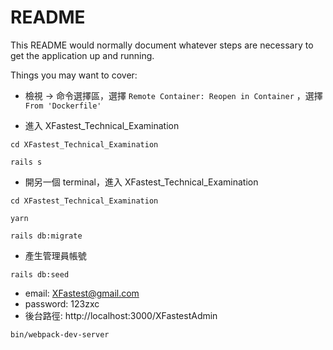 # README

This README would normally document whatever steps are necessary to get the
application up and running.

Things you may want to cover:

* 檢視 -> 命令選擇區，選擇 `Remote Container: Reopen in Container` ，選擇`From 'Dockerfile'`

* 進入 XFastest_Technical_Examination
```
cd XFastest_Technical_Examination
```

```
rails s
```

* 開另一個 terminal，進入 XFastest_Technical_Examination
```
cd XFastest_Technical_Examination
```
```
yarn
```
```
rails db:migrate
```
* 產生管理員帳號
```
rails db:seed
```
* email: XFastest@gmail.com
* password: 123zxc
* 後台路徑: http://localhost:3000/XFastestAdmin

```
bin/webpack-dev-server
```